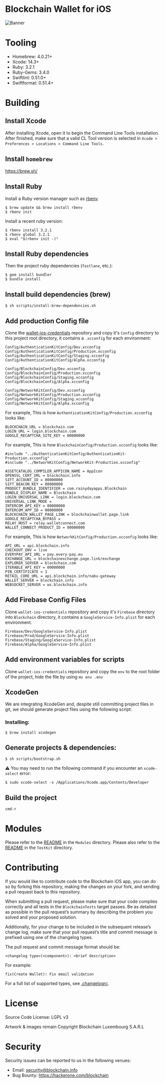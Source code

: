 # Blockchain Wallet for iOS

![Banner](Documentation/Other/github_banner.png)

# Tooling

* Homebrew: 4.0.21+
* Xcode: 14.3+
* Ruby: 3.2.1
* Ruby-Gems: 3.4.0
* Swiftlint: 0.51.0+
* Swiftformat: 0.51.4+

# Building

## Install Xcode

After installing Xcode, open it to begin the Command Line Tools installation. After finished, make sure that a valid CL Tool version is selected in `Xcode > Preferences > Locations > Command Line Tools`.

## Install `homebrew`

https://brew.sh/

## Install Ruby

Install a Ruby version manager such as [rbenv](https://github.com/rbenv/rbenv).

    $ brew update && brew install rbenv
    $ rbenv init

Install a recent ruby version:

    $ rbenv install 3.2.1
    $ rbenv global 3.2.1
    $ eval "$(rbenv init -)"

## Install Ruby dependencies

Then the project ruby dependencies (`fastlane`, etc.):

    $ gem install bundler
    $ bundle install

## Install build dependencies (brew)

    $ sh scripts/install-brew-dependencies.sh

## Add production Config file

Clone the [wallet-ios-credentials](https://github.com/blockchain/wallet-ios-credentials) repository and copy it's `Config` directory to this project root directory, it contains a `.xcconfig` for each environment:

```
Config/AuthenticationKitConfig/Dev.xcconfig
Config/AuthenticationKitConfig/Production.xcconfig
Config/AuthenticationKitConfig/Staging.xcconfig
Config/AuthenticationKitConfig/Alpha.xcconfig

Config/BlockchainConfig/Dev.xcconfig
Config/BlockchainConfig/Production.xcconfig
Config/BlockchainConfig/Staging.xcconfig
Config/BlockchainConfig/Alpha.xcconfig

Config/NetworkKitConfig/Dev.xcconfig
Config/NetworkKitConfig/Production.xcconfig
Config/NetworkKitConfig/Staging.xcconfig
Config/NetworkKitConfig/Alpha.xcconfig
```

For example, This is how `AuthenticationKitConfig/Production.xcconfig` looks like:

```
BLOCKCHAIN_URL = blockchain.com
LOGIN_URL = login.blockchain.com
GOOGLE_RECAPTCHA_SITE_KEY = 00000000
```

For example, This is how `BlockchainConfig/Production.xcconfig` looks like:

```
#include "../AuthenticationKitConfig/AuthenticationKit-Production.xcconfig"
#include "../NetworkKitConfig/NetworkKit-Production.xcconfig"

ASSETCATALOG_COMPILER_APPICON_NAME = AppIcon
OPENSSL_CERT_URL = blockchain.info
SIFT_ACCOUNT_ID = 00000000
SIFT_BEACON_KEY = 00000000
PRODUCT_BUNDLE_IDENTIFIER = com.rainydayapps.Blockchain
BUNDLE_DISPLAY_NAME = Blockchain
LOGIN_UNIVERSAL_LINK = login.blockchain.com
UNIVERSAL_LINK_MODE =
INTERCOM_API_KEY = 00000000
INTERCOM_APP_ID = 00000000
BLOCKCHAIN_WALLET_PAGE_LINK = blockchainwallet.page.link
GOOGLE_RECAPTCHA_BYPASS = 
RELAY_HOST = relay.walletconnect.com
WALLET_CONNECT_PRODUCT_ID = 00000000
```

For example, This is how `NetworkKitConfig/Production.xcconfig` looks like:

```
API_URL = api.blockchain.info
CHECKOUT_ENV = live
EVERYPAY_API_URL = pay.every-pay.eu
EXCHANGE_URL = blockchainexchange.page.link/exchange
EXPLORER_SERVER = blockchain.com
ITERABLE_API_KEY = 00000000
PIN_CERTIFICATE = 1
RETAIL_CORE_URL = api.blockchain.info/nabu-gateway
WALLET_SERVER = blockchain.info
WEBSOCKET_SERVER = ws.blockchain.info
```

## Add Firebase Config Files

Clone `wallet-ios-credentials` repository and copy it's `Firebase` directory into `Blockchain` directory, it contains a `GoogleService-Info.plist` for each environment.

```
Firebase/Dev/GoogleService-Info.plist
Firebase/Prod/GoogleService-Info.plist
Firebase/Staging/GoogleService-Info.plist
Firebase/Alpha/GoogleService-Info.plist
```

## Add environment variables for scripts

Clone `wallet-ios-credentials` repository and copy the `env` to the root folder of the project, hide the file by using `mv env .env`

## XcodeGen

We are integrating XcodeGen and, despite still committing project files in git, we should generate project files using the following script:

### Installing:

    $ brew install xcodegen

## Generate projects & dependencies: 

    $ sh scripts/bootstrap.sh

⚠️ You may need to run the following command if you encounter an `xcode-select` error:

    $ sudo xcode-select -s /Applications/Xcode.app/Contents/Developer

## Build the project

    cmd-r

# Modules

Please refer to the [README](./Modules/README.md) in the `Modules` directory.
Please also refer to the [README](./TestKit/README.md) in the `TestKit` directory.

# Contributing

If you would like to contribute code to the Blockchain iOS app, you can do so by forking this repository, making the changes on your fork, and sending a pull request back to this repository.

When submitting a pull request, please make sure that your code compiles correctly and all tests in the `BlockchainTests` target passes. Be as detailed as possible in the pull request’s summary by describing the problem you solved and your proposed solution.

Additionally, for your change to be included in the subsequent release’s change log, make sure that your pull request’s title and commit message is prefixed using one of the changelog types.

The pull request and commit message format should be:

```
<changelog type>(<component>): <brief description>
```

For example:

```
fix(Create Wallet): Fix email validation
```

For a full list of supported types, see [.changelogrc](https://github.com/blockchain/My-Wallet-V3-iOS/blob/master/.changelogrc#L6...L69).

# License

Source Code License: LGPL v3

Artwork & images remain Copyright Blockchain Luxembourg S.A.R.L

# Security

Security issues can be reported to us in the following venues:
* Email: security@blockchain.info
* Bug Bounty: https://hackerone.com/blockchain
